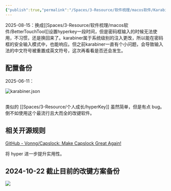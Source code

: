 ```yaml
---
{"publish":true,"permalink":"/Spaces/3-Resource/软件梳理/macos软件/Karabiner-Elements.md","description":"Karabiner-Elements is a powerful tool for customizing keyboards on macOS","created":"2024-10-22","modified":"2025-08-15","tags":["macOS软件","github开源"],"cssclasses":""}
---
```



2025-08-15：换成[[Spaces/3-Resource/软件梳理/macos软件/BetterTouchTool]]设置hyperkey一段时间，但是密码框输入的时候无法使用，不习惯，还是换回来了。karabiner属于系统级别的注入更改，所以能在密码框的安全输入模式中，也能响应。但之前karabiner一直有个小问题，会导致输入法的中文符号被重置成英文符号，这次再看看是否还会发生。

## 配置备份

2025-06-11：

![karabiner.json](https://drive.google.com/open?id=1suno9pJ_rgHiisoCQ7Pv6dvvA8g-BZor)

##

类似的 [[Spaces/3-Resource/个人成长/hyperKey]] 虽然简单，但是有点 bug。倒不如使用这个最流行且大而全的改键软件。

## 相关开源规则

[GitHub - Vonng/Capslock: Make Capslock Great Again!](https://github.com/Vonng/Capslock/tree/master)

将 hyper 进一步提升实用性。

## 2024-10-22 截止目前的改键方案备份

![](https://pub-pic.oldwinter.top/2024/10/3261f655ee8aed83400c496566c514fe.png)
